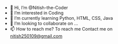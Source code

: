 - 👋 Hi, I’m @Nitish-the-Coder
- 👀 I’m interested in Coding
- 🌱 I’m currently learning Python, HTML, CSS, Java
- 💞️ I’m looking to collaborate on ...
- 📫 How to reach me? To reach me Contact me on nitish250109@gmail.com
